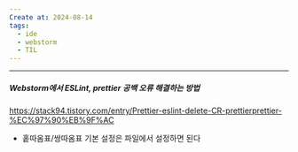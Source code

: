 ```yaml
---
Create at: 2024-08-14
tags:
  - ide
  - webstorm
  - TIL
---
```

---

##### Webstorm에서 ESLint, prettier 공백 오류 해결하는 방법

https://stack94.tistory.com/entry/Prettier-eslint-delete-CR-prettierprettier-%EC%97%90%EB%9F%AC

- 홑따옴표/쌍따옴표 기본 설정은 파일에서 설정하면 된다